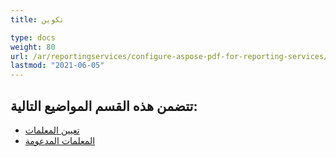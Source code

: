 ```yaml
---
title: تكوين

type: docs
weight: 80
url: /ar/reportingservices/configure-aspose-pdf-for-reporting-services/
lastmod: "2021-06-05"
---
```


## تتضمن هذه القسم المواضيع التالية:

- [تعيين المعلمات](/pdf/ar/reportingservices/setting-parameters/)
- [المعلمات المدعومة](/pdf/ar/reportingservices/supported-parameters/)